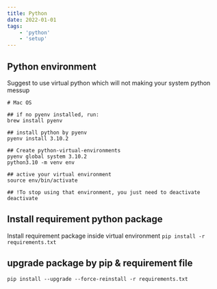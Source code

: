 ```yaml
---
title: Python
date: 2022-01-01
tags:
    - 'python'
    - 'setup'
---
```



## Python environment
Suggest to use virtual python which will not making your system python messup 
```shell title="Shell"
# Mac OS 

## if no pyenv installed, run:
brew install pyenv

## install python by pyenv
pyenv install 3.10.2

## Create python-virtual-environments
pyenv global system 3.10.2
python3.10 -m venv env

## active your virtual environment
source env/bin/activate

## !To stop using that environment, you just need to deactivate 
deactivate
```

## Install requirement python package

Install requirement package inside virtual environment
`pip install -r requirements.txt`


## upgrade package by pip & requirement file

`pip install --upgrade --force-reinstall -r requirements.txt`

